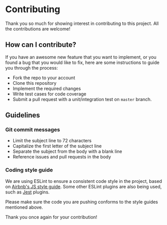 # Contributing

Thank you so much for showing interest in contributing to this project. All the contributions are welcome!

## How can I contribute?

If you have an awesome new feature that you want to implement, or you found a bug that you would like to fix, here are some instructions to guide you through the process:

- Fork the repo to your account
- Clone this repository
- Implement the required changes
- Write test cases for code coverage
- Submit a pull request with a unit/integration test on `master` branch.

## Guidelines

### Git commit messages

- Limit the subject line to 72 characters
- Capitalize the first letter of the subject line
- Separate the subject from the body with a blank line
- Reference issues and pull requests in the body

### Coding style guide

We are using ESLint to ensure a consistent code style in the project, 
based on [Airbnb's JS style guide](https://github.com/airbnb/javascript/tree/master/packages/eslint-config-airbnb-base).
Some other ESLint plugins are also being used, such as [Jest](https://github.com/jest-community/eslint-plugin-jest) 
plugins.

Please make sure the code you are pushing conforms to the style guides mentioned above.

Thank you once again for your contribution!
